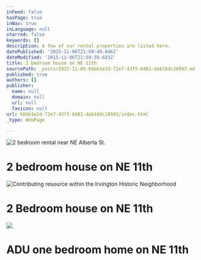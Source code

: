 ```yaml
---
inFeed: false
hasPage: true
inNav: true
inLanguage: null
starred: false
keywords: []
description: A few of our rental properties are listed here.
datePublished: '2015-11-06T21:59:49.846Z'
dateModified: '2015-11-06T21:59:30.683Z'
title: 2 bedroom house on NE 11th
sourcePath: _posts/2015-11-06-66bb1e2d-72e7-43f5-8481-dab18dc18993.md
published: true
authors: []
publisher:
  name: null
  domain: null
  url: null
  favicon: null
url: 66bb1e2d-72e7-43f5-8481-dab18dc18993/index.html
_type: WebPage

---
```

![2 bedroom rental near NE Alberta St.](https://the-grid-user-content.s3-us-west-2.amazonaws.com/762ee9ea-50fe-4e03-bdee-1a4f7b6290a3.jpg)

# 2 bedroom house on NE 11th
![Contributing resource within the Irvington Historic Neighborhood](https://the-grid-user-content.s3-us-west-2.amazonaws.com/0a171f5a-d741-4554-b5b7-bdabd25e3695.jpg)

# 2 Bedroom house on NE 11th
![](https://the-grid-user-content.s3-us-west-2.amazonaws.com/cd201c81-4e22-4410-bcd8-fa5201a1dbca.jpg)

# ADU one bedroom home on NE 11th